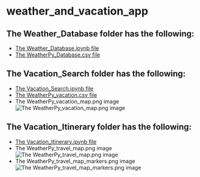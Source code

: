 # weather_and_vacation_app

## The Weather_Database folder has the following:

* [The Weather_Database.ipynb file](https://github.com/nabilram/world_climate_analytics/blob/main/weather_database/weather_database.ipynb)
* [The WeatherPy_Database.csv file](https://github.com/nabilram/world_climate_analytics/blob/main/weather_database/WeatherPy_Database.csv)

## The Vacation_Search folder has the following:

* [The Vacation_Search.ipynb file](https://github.com/nabilram/world_climate_analytics/blob/main/vacation_search/vacation_search.ipynb)
* [The WeatherPy_vacation.csv file](https://github.com/nabilram/world_climate_analytics/blob/main/vacation_search/WeatherPy_Vacation.csv)
* The WeatherPy_vacation_map.png image
![The WeatherPy_vacation_map.png image](https://github.com/nabilram/world_climate_analytics/blob/main/vacation_search/WeatherPy_vacation_map.PNG)

## The Vacation_Itinerary folder has the following:

* [The Vacation_Itinerary.ipynb file](https://github.com/nabilram/world_climate_analytics/blob/main/vacation_itinerary/vacation_itinerary.ipynb)
* The WeatherPy_travel_map.png image
![The WeatherPy_travel_map.png image](https://github.com/nabilram/world_climate_analytics/blob/main/vacation_itinerary/WeatherPy_travel_map.PNG)
* The WeatherPy_travel_map_markers.png image
![The WeatherPy_travel_map_markers.png image](https://github.com/nabilram/world_climate_analytics/blob/main/vacation_itinerary/WeatherPy_travel_map_markers.PNG)